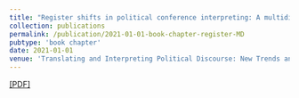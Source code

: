 ```yaml
---
title: "Register shifts in political conference interpreting: A multidimensional analysis"
collection: publications
permalink: /publication/2021-01-01-book-chapter-register-MD
pubtype: 'book chapter'
date: 2021-01-01
venue: 'Translating and Interpreting Political Discourse: New Trends and Perspectives'
---
```


[[PDF]](https://github.com/Nannan-Liu/Nannan-Liu.github.io/blob/master/files/Liu%202021-Register%20shifts%20in%20political%20conference%20interpreting.pdf)
